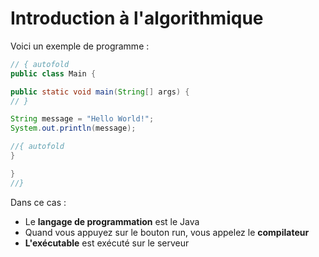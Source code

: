 # Introduction à l'algorithmique

Voici un exemple de programme : 

```java runnable
// { autofold
public class Main {

public static void main(String[] args) {
// }

String message = "Hello World!";
System.out.println(message);

//{ autofold
}

}
//}
```

Dans ce cas : 
- Le **langage de programmation** est le Java
- Quand vous appuyez sur le bouton run, vous appelez le **compilateur**
- **L'exécutable** est exécuté sur le serveur

